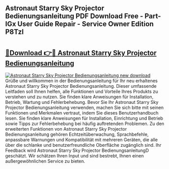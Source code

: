 ## Astronaut Starry Sky Projector Bedienungsanleitung PDF Download Free - Part-IGx User Guide Repair - Service Owner Edition P8TzI

# <h2><a href="http://df3tnq.blite.top/?on=Astronaut+Starry+Sky+Projector+Bedienungsanleitung">🔗Download 👉🔴 Astronaut Starry Sky Projector Bedienungsanleitung</a></h2>

[![Astronaut Starry Sky Projector Bedienungsanleitung new download](https://i.imgur.com/lujVjoI.png)](http://df3tnq.blite.top/?on=Astronaut+Starry+Sky+Projector+Bedienungsanleitung)
Grüße und willkommen in der Bedienungsanleitung für Ihr neu erhaltenes Astronaut Starry Sky Projector Bedienungsanleitung. Dieser umfassende Leitfaden soll Ihnen helfen, alle Funktionen und Vorteile Ihres Produkts zu verstehen und zu nutzen. Sie finden klare Anweisungen für Installation, Betrieb, Wartung und Fehlerbehebung. Bevor Sie Ihr Astronaut Starry Sky Projector Bedienungsanleitung verwenden, machen Sie sich bitte mit seinen Funktionen und Merkmalen vertraut, indem Sie dieses Benutzerhandbuch lesen. Sie finden klare Anweisungen für Installation, Einrichtung und Betrieb sowie Tipps zur Fehlerbehebung bei häufig auftretenden Problemen. Zu den erweiterten Funktionen von Astronaut Starry Sky Projector Bedienungsanleitung gehören Echtzeitüberwachung, Sprachbefehle, anpassbare Warnungen und Kompatibilität mit mehreren Geräten, die alle über die schlanke und benutzerfreundliche Oberfläche zugänglich sind. Ihr Feedback wird Astronaut Starry Sky Projector BedienungsanleitungD geschätzt. Wir schätzen Ihren Input und sind bestrebt, Ihnen einen außergewöhnlichen Service zu bieten.
